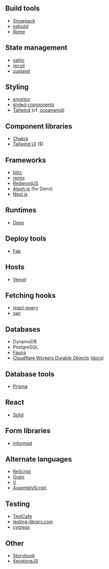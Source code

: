 ## Build tools

* [Snowpack](https://www.snowpack.dev/)
* [esbuild](https://github.com/evanw/esbuild/)
* [Rome](https://github.com/rome/tools)

## State management

* [valtio](https://github.com/pmndrs/valtio)
* [recoil](https://github.com/facebookexperimental/Recoil)
* [zustand](https://github.com/pmndrs/zustand)

## Styling

* [emotion](https://emotion.sh/)
* [styled-components](https://styled-components.com/)
* [Tailwind](https://tailwindcss.com/) (cf. [oceanwind](https://github.com/lukejacksonn/oceanwind))

## Component libraries

* [Chakra](https://chakra-ui.com/)
* [Tailwind UI](https://tailwindui.com/components) ($)

## Frameworks

* [blitz](https://github.com/blitz-js/blitz)
* [remix](https://remix.run/)
* [RedwoodJS](https://redwoodjs.com/)
* [Aleph.js](https://alephjs.org/) (for Deno)
* [Next.js](https://nextjs.org/)

## Runtimes

* [Deno](https://deno.land/)

## Deploy tools

* [Fab](https://fab.dev/)

## Hosts

* [Vercel](https://vercel.com/)

## Fetching hooks

* [react-query](https://github.com/tannerlinsley/react-query)
* [swr](https://github.com/vercel/swr)

## Databases

* DynamoDB
* PostgreSQL
* [Fauna](https://fauna.com/)
* [Cloudflare Workers Durable Objects](https://blog.cloudflare.com/introducing-workers-durable-objects/) ([docs](https://developers.cloudflare.com/workers/learning/using-durable-objects))

## Database tools

* [Prisma](https://www.prisma.io/)

## React

* [Solid](https://github.com/ryansolid/solid)

## Form libraries

* [informed](https://github.com/joepuzzo/informed)

## Alternate languages

* [ReScript](https://rescript-lang.org/)
* [Grain](https://grain-lang.org/)
* [V](https://vlang.io/)
* [AssemblyScript](https://github.com/AssemblyScript/assemblyscript)

## Testing

* [TestCafe](https://devexpress.github.io/testcafe/)
* [testing-library.com](https://testing-library.com/)
* [cypress](https://www.cypress.io/)

## Other

* [Storybook](https://storybook.js.org/)
* [KeystoneJS](https://www.keystonejs.com/)
